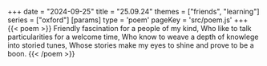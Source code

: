 +++
date = "2024-09-25"
title = "25.09.24"
themes = ["friends", "learning"]
series = ["oxford"]
[params]
  type = 'poem'
  pageKey = 'src/poem.js'
+++
{{< poem >}}
Friendly fascination for a people of my kind,
Who like to talk particularities for a welcome time,
Who know to weave a depth of knowlege into storied tunes,
Whose stories make my eyes to shine and prove to be a boon.
{{< /poem >}}